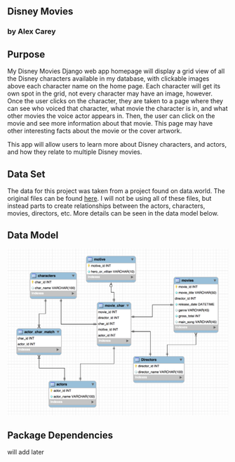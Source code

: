 
## Disney Movies
### by Alex Carey

## Purpose
My Disney Movies Django web app homepage will display a grid view of all the Disney characters available in my database, with clickable images above each character name on the home page. Each character will get its own spot in the grid, not every character may have an image, however. Once the user clicks on the character, they are taken to a page where they can see who voiced that character, what movie the character is in, and what other movies the voice actor appears in. Then, the user can click on the movie and see more information about that movie. This page may have other interesting facts about the movie or the cover artwork. 

This app will allow users to learn more about Disney characters, and actors, and how they relate to multiple Disney movies. 

## Data Set
The data for this project was taken from a project found on data.world. The original files can be found [here](https://data.world/kgarrett/disney-character-success-00-16). I will not be using all of these files, but instead parts to create relationships between the actors, characters, movies, directors, etc. More details can be seen in the data model below. 

## Data Model
![Disney Model](/disneymovies/static/images/disney_model.png "data model")

## Package Dependencies 
will add later

